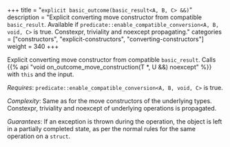 +++
title = "`explicit basic_outcome(basic_result<A, B, C> &&)`"
description = "Explicit converting move constructor from compatible `basic_result`. Available if `predicate::enable_compatible_conversion<A, B, void, C>` is true. Constexpr, triviality and noexcept propagating."
categories = ["constructors", "explicit-constructors", "converting-constructors"]
weight = 340
+++

Explicit converting move constructor from compatible `basic_result`. Calls {{% api "void on_outcome_move_construction(T *, U &&) noexcept" %}} with `this` and the input.

*Requires*: `predicate::enable_compatible_conversion<A, B, void, C>` is true.

*Complexity*: Same as for the move constructors of the underlying types. Constexpr, triviality and noexcept of underlying operations is propagated.

*Guarantees*: If an exception is thrown during the operation, the object is left in a partially completed state, as per the normal rules for the same operation on a `struct`.
